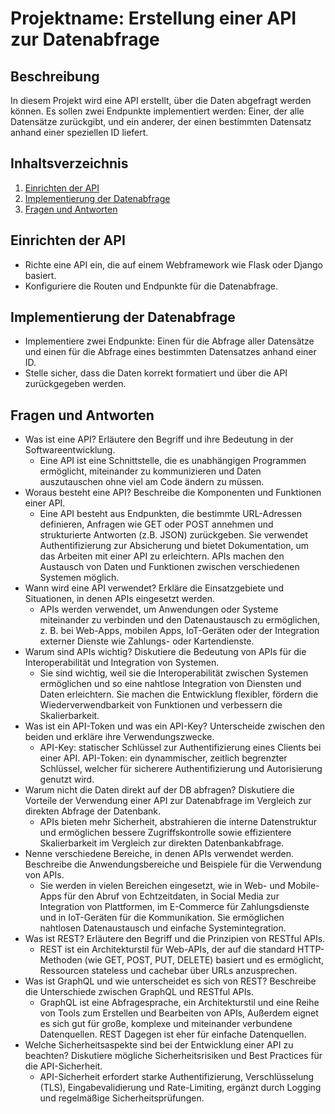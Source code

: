 # Projektname: Erstellung einer API zur Datenabfrage

## Beschreibung
In diesem Projekt wird eine API erstellt, über die Daten abgefragt werden können. Es sollen zwei Endpunkte implementiert werden: Einer, der alle Datensätze zurückgibt, und ein anderer, der einen bestimmten Datensatz anhand einer speziellen ID liefert.

## Inhaltsverzeichnis
1. [Einrichten der API](#einrichten-der-api)
2. [Implementierung der Datenabfrage](#implementierung-der-datenabfrage)
3. [Fragen und Antworten](#fragen-und-antworten)

## Einrichten der API
- Richte eine API ein, die auf einem Webframework wie Flask oder Django basiert.
- Konfiguriere die Routen und Endpunkte für die Datenabfrage.

## Implementierung der Datenabfrage
- Implementiere zwei Endpunkte: Einen für die Abfrage aller Datensätze und einen für die Abfrage eines bestimmten Datensatzes anhand einer ID.
- Stelle sicher, dass die Daten korrekt formatiert und über die API zurückgegeben werden.

## Fragen und Antworten
- Was ist eine API? Erläutere den Begriff und ihre Bedeutung in der Softwareentwicklung.
    - Eine API ist eine Schnittstelle, die es unabhängigen Programmen ermöglicht, miteinander zu kommunizieren und Daten auszutauschen ohne viel am Code ändern zu müssen.
- Woraus besteht eine API? Beschreibe die Komponenten und Funktionen einer API.
    - Eine API besteht aus Endpunkten, die bestimmte URL-Adressen definieren, Anfragen wie GET oder POST annehmen und strukturierte Antworten (z.B. JSON) zurückgeben. Sie verwendet Authentifizierung zur Absicherung und bietet Dokumentation, um das Arbeiten mit einer API zu erleichtern. APIs machen den Austausch von Daten und Funktionen zwischen verschiedenen Systemen möglich.
- Wann wird eine API verwendet? Erkläre die Einsatzgebiete und Situationen, in denen APIs eingesetzt werden.
    - APIs werden verwendet, um Anwendungen oder Systeme miteinander zu verbinden und den Datenaustausch zu ermöglichen, z. B. bei Web-Apps, mobilen Apps, IoT-Geräten oder der Integration externer Dienste wie Zahlungs- oder Kartendienste.
- Warum sind APIs wichtig? Diskutiere die Bedeutung von APIs für die Interoperabilität und Integration von Systemen.
    - Sie sind wichtig, weil sie die Interoperabilität zwischen Systemen ermöglichen und so eine nahtlose Integration von Diensten und Daten erleichtern. Sie machen die Entwicklung flexibler, fördern die Wiederverwendbarkeit von Funktionen und verbessern die Skalierbarkeit.
- Was ist ein API-Token und was ein API-Key? Unterscheide zwischen den beiden und erkläre ihre Verwendungszwecke.
    - API-Key: statischer Schlüssel zur Authentifizierung eines Clients bei einer API. API-Token: ein dynammischer, zeitlich begrenzter Schlüssel, welcher für sicherere Authentifizierung und Autorisierung genutzt wird.
- Warum nicht die Daten direkt auf der DB abfragen? Diskutiere die Vorteile der Verwendung einer API zur Datenabfrage im Vergleich zur direkten Abfrage der Datenbank.
    - APIs bieten mehr Sicherheit, abstrahieren die interne Datenstruktur und ermöglichen bessere Zugriffskontrolle sowie effizientere Skalierbarkeit im Vergleich zur direkten Datenbankabfrage.
- Nenne verschiedene Bereiche, in denen APIs verwendet werden. Beschreibe die Anwendungsbereiche und Beispiele für die Verwendung von APIs.
    - Sie werden in vielen Bereichen eingesetzt, wie in Web- und Mobile-Apps für den Abruf von Echtzeitdaten, in Social Media zur Integration von Plattformen, im E-Commerce für Zahlungsdienste und in IoT-Geräten für die Kommunikation. Sie ermöglichen nahtlosen Datenaustausch und einfache Systemintegration.
- Was ist REST? Erläutere den Begriff und die Prinzipien von RESTful APIs.
    - REST ist ein Architekturstil für Web-APIs, der auf die standard HTTP-Methoden (wie GET, POST, PUT, DELETE) basiert und es ermöglicht, Ressourcen stateless und cachebar über URLs anzusprechen.
- Was ist GraphQL und wie unterscheidet es sich von REST? Beschreibe die Unterschiede zwischen GraphQL und RESTful APIs.
    - GraphQL ist eine Abfragesprache, ein Architekturstil und eine Reihe von Tools zum Erstellen und Bearbeiten von APIs, Außerdem eignet es sich gut für große, komplexe und miteinander verbundene Datenquellen. REST Dagegen ist eher für einfache Datenquellen.
- Welche Sicherheitsaspekte sind bei der Entwicklung einer API zu beachten? Diskutiere mögliche Sicherheitsrisiken und Best Practices für die API-Sicherheit.
    - API-Sicherheit erfordert starke Authentifizierung, Verschlüsselung (TLS), Eingabevalidierung und Rate-Limiting, ergänzt durch Logging und regelmäßige Sicherheitsprüfungen.
